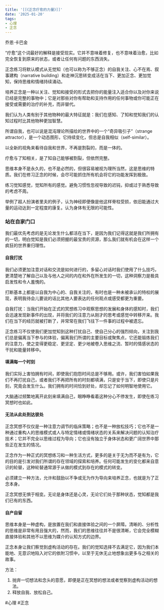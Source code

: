 ```yaml
---
title: '[[《正念疗愈的力量》]]'
date: '2025-01-20'
tags:
- 心理
- 正念
---
```

乔恩·卡巴金

“疗愈”这个词最好的解释是接受现实。它并不意味着修复，也不意味着治愈，比如完全恢复到原来的状态，或者让任何有问题的东西消失。

正念练习将默认模式从无觉知（也可以称为不够正念）的自我关注、心不在焉、叙事建构（narrative building）和走神沉思转变成活在当下、更加正念、更加觉知，保持思维和情绪持续涌动。

培养正念是一种以关注、觉知和接受的形式去把你的能量注入适合你以及对你来说已经是完整的事物中；它是对那些对你有帮助和支持作用的任何事物或你可能正在接受或需要的治疗的补充，而非替代。

我们认为人类有别于其他物种的最大特征就是：我们在感知、了知和觉知我们的认知过程时比其他物种更加智慧。

所谓自我，也可以说是混沌理论所描绘的世界中的一个“奇异吸引子”（strange attractor），是一个动态图形，它持续变化，但总是自我相似（self-similar）。

以全新的视角来看待自我和世界，不再是割裂的，而是一体的。

疗愈与了知相关，是了知自己能够被割裂，但依然完整。

思维本身不是永久的，也不是必然的，但很容易被视为理所当然，这是思维的特质。我们在修习正念的时候，会尽可能抓住所有机会将它的功能发挥到极致。

练习觉知感觉，觉知所有的感觉。避免习惯性忽视导致的迟钝，抑或过于熟悉导致的考虑不周。

举例了超人扮演者里夫的例子，认为神经即便像是他这样脊柱受损，依旧能通过大量的运动达到一定程度的康复。认为身体有无限的可能性。

### 站在自家门口
我们最优先考虑的是无论发生什么都活在当下，是因为我们记得这就是我们所拥有的一切，明白觉知是我们必须把握的最宝贵的资源，那么我们就有机会在这样一个疯狂的世界重归理性。

#### 自我打扰
我们必须更加注意对话和交流是如何进行的，多留心对话时我们使用了什么技巧，更清楚地了解自己以及与他人之间的内在和外在所发生的一切，这种洞察力是极具启发性和令人羞愧的。

打断基本上都是以自我为中心的、自我关注的，有时也是一种未被承认的特权的展现，表明我待会儿要说的话比其他人要表达的任何观点或感受都更为重要。

自我打扰：当我们开始在正式的冥想练习中观察思想的发展和身体的感知时，我们会迅速发现新事件的出现，并将我们的注意力从刚才的思考或感觉中转移开来。我们在当下的经历就被打断了，并常常在我们飞往下一件事的过程中被遗忘。

正念练习不仅使我们更加觉知到这种打扰自己、使自己分心的强烈倾向，关注到我们总是偏离当下参与的体验，偏离我们所谓的主要目标或聚焦点，它还能锻炼我们的注意力，使之变得更稳定、更坚定、更少地被卷入思维之流、暂时的情感状态的干扰和能量转移中。

#### 填满每一个时刻
我们实际上害怕拥有时间，即使我们抱怨时间总是不够用。或许，我们害怕如果我们不再打扰自己，或者我们不再把所有的时刻都填满，只是安于当下，即使只是片刻，究竟会发生什么。我们拥有的时间恰到好处，却忘记了如何明智地使用它。

大脑通过频繁地离开此刻来填满自己，眼睁睁看着这种分心不停发生，即使在练习冥想时也如此。

#### 无法从此处到达彼处
正念冥想不仅仅是一种注意力调节的临床策略；也不是一种放松技巧；它也不是一种通过重构人的思维模式或人与特定情绪或情绪状态的关系来解决问题的认知治疗技术；它并不完全以思维过程为导向；它也没有独立于身体状态和更广阔世界中那些正在发生的情况。

正念作为一种正式的冥想练习和一种生活方式，更多的是关于无为而不是有为，它的目的是引发对我们所谓的存在领域的探索和培养。任何可能发生的变化都来自意识的轮替，这种轮替通常源于从做的模式到存在的模式的转变。

必须建立一种方法，允许和鼓励以不争或无为作为导向来培养正念，也就是为了正念本身。

正念冥想无惧于相变。无论是身体还是心灵，无论它们处于那种状态，觉知都是我们已有的东西。

#### 自产自留
思维本身是一种虚构，是放置在我们和直接体验之间的一个屏障。清晰的、分析性的思维是非常有用且强大的，然而，我们的思维往往并不是很清晰，它会完全模糊直接体验和其他不以思维为媒介的认知方式的边界。

正念本身让我们察觉到虚构活动的存在。我们的觉知选择不去满足它，因为我们本能地、无意识地陷入对它的依附习惯中，以至于无休无止地想象出更多与之相关的故事。

方法：
1. 抛弃一切想法和念头的意愿，即便是正在冥想的想法或者觉察到虚构活动的想法。
2. 释放自我、放松自己。

#心理 #正念
